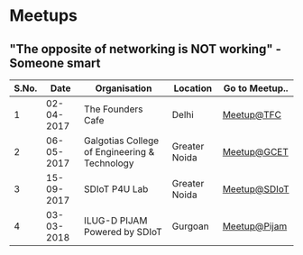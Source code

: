 # Meetups
## **"The opposite of networking is NOT working"** - Someone smart
|S.No.|Date|Organisation|Location|Go to Meetup..|
|---|---|---|---|---|
|1|02-04-2017|The Founders Cafe|Delhi|[Meetup@TFC](https://github.com/Team-SDIoT/SDIoT_Events/blob/master/Meetups/02-04-2017)|
|2|06-05-2017|Galgotias College of Engineering & Technology|Greater Noida|[Meetup@GCET](https://github.com/Team-SDIoT/SDIoT_Events/blob/master/Meetups/06-05-2017)|
|3|15-09-2017|SDIoT P4U Lab|Greater Noida|[Meetup@SDIoT](https://github.com/Team-SDIoT/SDIoT_Events/blob/master/Meetups/P4U%20Inaguration)|
|4|03-03-2018|ILUG-D PIJAM Powered by SDIoT|Gurgoan|[Meetup@Pijam](https://github.com/Team-SDIoT/SDIoT_Events/tree/master/Meetups/Pijam)|
